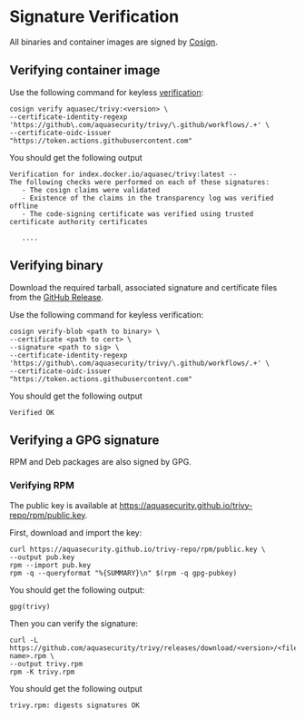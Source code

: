 # Signature Verification

All binaries and container images are signed by [Cosign](https://github.com/sigstore/cosign).

## Verifying container image

Use the following command for keyless [verification](https://docs.sigstore.dev/cosign/verify/):

```shell
cosign verify aquasec/trivy:<version> \
--certificate-identity-regexp 'https://github\.com/aquasecurity/trivy/\.github/workflows/.+' \
--certificate-oidc-issuer "https://token.actions.githubusercontent.com"
```

You should get the following output

```
Verification for index.docker.io/aquasec/trivy:latest --
The following checks were performed on each of these signatures:
   - The cosign claims were validated
   - Existence of the claims in the transparency log was verified offline
   - The code-signing certificate was verified using trusted certificate authority certificates

   ....
```

## Verifying binary

Download the required tarball, associated signature and certificate files from the [GitHub Release](https://github.com/aquasecurity/trivy/releases).

Use the following command for keyless verification:

```shell
cosign verify-blob <path to binary> \
--certificate <path to cert> \
--signature <path to sig> \
--certificate-identity-regexp 'https://github\.com/aquasecurity/trivy/\.github/workflows/.+' \
--certificate-oidc-issuer "https://token.actions.githubusercontent.com"
```

You should get the following output

```
Verified OK
```

## Verifying a GPG signature

RPM and Deb packages are also signed by GPG.

### Verifying RPM

The public key is available at <https://aquasecurity.github.io/trivy-repo/rpm/public.key>.

First, download and import the key:

```shell
curl https://aquasecurity.github.io/trivy-repo/rpm/public.key \
--output pub.key
rpm --import pub.key
rpm -q --queryformat "%{SUMMARY}\n" $(rpm -q gpg-pubkey)
```

You should get the following output:

```
gpg(trivy)
```

Then you can verify the signature:

```shell
curl -L https://github.com/aquasecurity/trivy/releases/download/<version>/<file name>.rpm \
--output trivy.rpm
rpm -K trivy.rpm
```

You should get the following output

```
trivy.rpm: digests signatures OK
```
